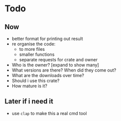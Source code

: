 
# Todo

## Now
  - better format for printing out result
  - re organise the code:
    - to more files
    - smaller functions
    - separate requests for crate and owner
  - Who is the owner? [expand to show many]
  - What versions are there? When did they come out?
  - What are the downloads over time?
  - Should i use this crate? 
  - How mature is it? <Star rating>

## Later if i need it
  - use `clap` to make this a real cmd tool